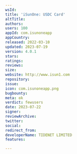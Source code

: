 ```yaml
---
wsId: 
title: 'iSunOne: USDC Card'
altTitle: 
authors: 
users: 100
appId: com.isunoneapp
appCountry: 
released: 2022-03-10
updated: 2023-07-19
version: 4.0.1
stars: 
ratings: 
reviews: 
size: 
website: http://www.isun1.com
repository: 
issue: 
icon: com.isunoneapp.png
bugbounty: 
meta: ok
verdict: fewusers
date: 2023-07-22
signer: 
reviewArchive: 
twitter: 
social: 
redirect_from: 
developerName: TIDENET LIMITED
features: 

---
```


